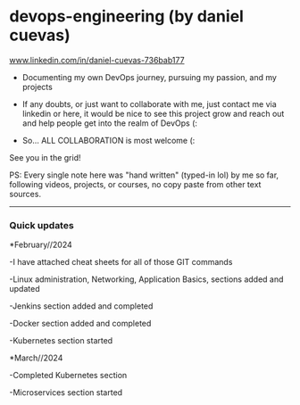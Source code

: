 # devops-engineering (by daniel cuevas)
www.linkedin.com/in/daniel-cuevas-736bab177

- Documenting my own DevOps journey, pursuing my passion, and my projects

- If any doubts, or just want to collaborate with me, just contact me via
linkedin or here, it would be nice to see this project grow and reach out and
help people get into the realm of DevOps (: 

- So... ALL COLLABORATION is most welcome (: 

See you in the grid!


PS: Every single note here was "hand written" (typed-in lol) by me so far,
following videos, projects, or courses, no copy paste from other text sources.


---
### Quick updates


*February//2024

-I have attached cheat sheets for all of those GIT commands

-Linux administration, Networking, Application Basics, sections added and updated

-Jenkins section added and completed

-Docker section added and completed

-Kubernetes section started


*March//2024

-Completed Kubernetes section

-Microservices section started

